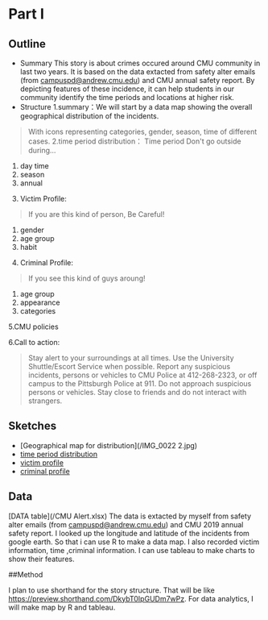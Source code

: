 # Part I
## Outline
* Summary
This story is about crimes occured around CMU community in last two years. It is based on the data extacted from safety alter emails (from campuspd@andrew.cmu.edu) and CMU annual safety report. By depicting features of these incidence, it can help students in our community identify the time periods and locations at higher risk.
* Structure
1.summary：We will start by a data map showing the overall geographical distribution of the incidents. 
> With icons representing categories, gender, season, time of different cases.
2.time period distribution：
> Time period
Don't go outside during...
1) day time
2) season
3) annual

3. Victim Profile:
> If you are this kind of person, Be Careful!
1) gender
2) age group
3) habit

4. Criminal Profile:
>If you see this kind of guys aroung!
1) age group
2) appearance
3) categories

5.CMU policies

6.Call to action:
> Stay alert to your surroundings at all times.
Use the University Shuttle/Escort Service when possible.
Report any suspicious incidents, persons or vehicles to CMU Police at 412-268-2323, or off campus to the Pittsburgh Police at 911.
Do not approach suspicious persons or vehicles.
Stay close to friends and do not interact with strangers.

## Sketches
* [Geographical map for distribution](/IMG_0022 2.jpg)
* [time period distribution](/time.png)
* [victim profile](/vic.png)
* [criminal profile](/criminal.png)

## Data
[DATA table](/CMU Alert.xlsx)
The data is extacted by myself from safety alter emails (from campuspd@andrew.cmu.edu) and CMU 2019 annual safety report.
I looked up the longitude and latitude of the incidents from google earth. So that i can use R to make a data map.
I also recorded victim information, time ,criminal information. I can use tableau to make charts to show their features.

##Method

I plan to use shorthand for the story structure. That will be like https://preview.shorthand.com/DkybT0IpGUDm7wPz.
For data analytics, I will make map by R and tableau.




